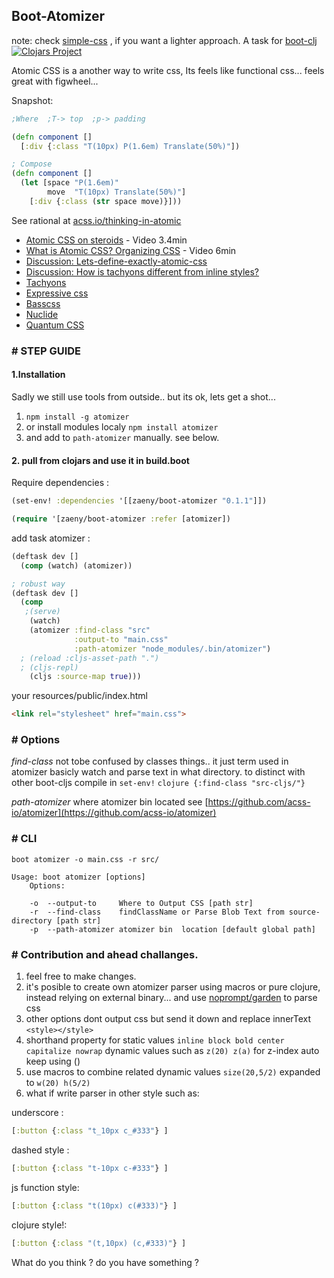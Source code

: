 ## Boot-Atomizer
note: check [simple-css](https://github.com/azizzaeny/simple-cljs-css) , if you want a lighter approach.
A task for [boot-clj](http://boot-clj.com)    
[![Clojars Project](http://clojars.org/zaeny/boot-atomizer/latest-version.svg)](http://clojars.org/zaeny/boot-atomizer)

Atomic CSS is a another way to write css, Its feels like functional css... feels great with figwheel...    

Snapshot:
```cljs
;Where  ;T-> top  ;p-> padding

(defn component []
  [:div {:class "T(10px) P(1.6em) Translate(50%)"])

; Compose
(defn component []
  (let [space "P(1.6em)"
        move  "T(10px) Translate(50%)"]
    [:div {:class (str space move)}]))

```

See rational at [acss.io/thinking-in-atomic](https://acss.io/thinking-in-atomic.html)
- [Atomic CSS on steroids](https://www.youtube.com/watch?v=988XpUvzslE) - Video 3.4min
- [What is Atomic CSS? Organizing CSS](https://www.youtube.com/watch?v=NRqbLuKKOlE) - Video 6min
- [Discussion: Lets-define-exactly-atomic-css](https://css-tricks.com/lets-define-exactly-atomic-css/)
- [Discussion: How is tachyons different from inline styles?](https://github.com/tachyons-css/tachyons/issues/12)
- [Tachyons](http://tachyons.io/)
- [Expressive css](http://johnpolacek.github.io/expressive-css/)
- [Basscss](http://basscss.com/)
- [Nuclide](http://jkymarsh.com/nuclide/)
- [Quantum CSS](https://github.com/grabr/quantum-css)

###  # STEP GUIDE
#### 1.Installation
Sadly we still use tools from outside.. but its ok, lets get a shot...   


1. `npm install -g atomizer`
2. or install modules localy  `npm install atomizer`
3. and add to `path-atomizer` manually. see below.

#### 2. pull from clojars and use it in build.boot

Require dependencies :

```clojure
(set-env! :dependencies '[[zaeny/boot-atomizer "0.1.1"]])

(require '[zaeny/boot-atomizer :refer [atomizer])
```
add task atomizer :
```clojure
(deftask dev []
  (comp (watch) (atomizer))

; robust way
(deftask dev []  
  (comp
   ;(serve)
    (watch)
    (atomizer :find-class "src"
              :output-to "main.css"
              :path-atomizer "node_modules/.bin/atomizer")
  ; (reload :cljs-asset-path ".")
  ; (cljs-repl)
    (cljs :source-map true)))
```

your resources/public/index.html
```html
<link rel="stylesheet" href="main.css">
```

### # Options

_find-class_
not tobe confused by classes things.. it just term used in atomizer
basicly watch and parse text in what directory. to distinct with other boot-cljs compile in `set-env!`
```clojure {:find-class "src-cljs/"} ```

_path-atomizer_
where atomizer bin located  see [https://github.com/acss-io/atomizer](https://github.com/acss-io/atomizer)

### # CLI
```
boot atomizer -o main.css -r src/

Usage: boot atomizer [options]
    Options:

    -o  --output-to     Where to Output CSS [path str]
    -r  --find-class    findClassName or Parse Blob Text from source-directory [path str]
    -p  --path-atomizer atomizer bin  location [default global path]

```

### # Contribution and ahead challanges.
1. feel free to make changes.
2. it's posible to create own atomizer parser using macros or pure clojure, instead relying on external binary...
   and use [noprompt/garden](https://github.com/noprompt/garden) to parse css
3. other options dont output css but send it down and replace innerText `<style></style>`
4. shorthand property for static values `inline block bold center capitalize nowrap` dynamic values such as `z(20) z(a)` for z-index auto keep using ()
5. use macros to combine related  dynamic values `size(20,5/2)` expanded to `w(20) h(5/2)`
6. what if write parser in other style such as:

underscore :
```cljs  
[:button {:class "t_10px c_#333"} ]
```
dashed style :
```cljs  
[:button {:class "t-10px c-#333"} ]
```
js function style:
```cljs  
[:button {:class "t(10px) c(#333)"} ]
```
clojure style!:
```cljs  
[:button {:class "(t,10px) (c,#333)"} ]
```

What do you think ? do you have something ?
